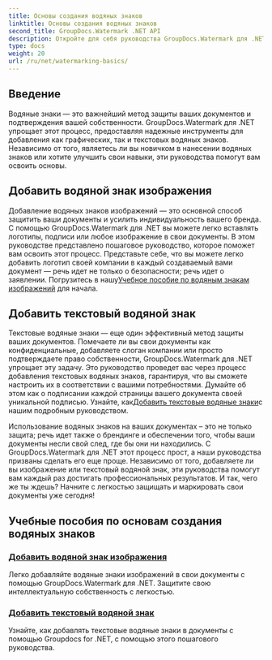 ```yaml
---
title: Основы создания водяных знаков
linktitle: Основы создания водяных знаков
second_title: GroupDocs.Watermark .NET API
description: Откройте для себя руководства GroupDocs.Watermark для .NET, позволяющие легко добавлять изображения и текстовые водяные знаки. Защитите свои документы с помощью этих простых в использовании руководств.
type: docs
weight: 20
url: /ru/net/watermarking-basics/
---
```

## Введение
Водяные знаки — это важнейший метод защиты ваших документов и подтверждения вашей собственности. GroupDocs.Watermark для .NET упрощает этот процесс, предоставляя надежные инструменты для добавления как графических, так и текстовых водяных знаков. Независимо от того, являетесь ли вы новичком в нанесении водяных знаков или хотите улучшить свои навыки, эти руководства помогут вам освоить основы.

## Добавить водяной знак изображения

Добавление водяных знаков изображений — это основной способ защитить ваши документы и усилить индивидуальность вашего бренда. С помощью GroupDocs.Watermark для .NET вы можете легко вставлять логотипы, подписи или любое изображение в свои документы. В этом руководстве представлено пошаговое руководство, которое поможет вам освоить этот процесс. Представьте себе, что вы можете легко добавить логотип своей компании в каждый создаваемый вами документ — речь идет не только о безопасности; речь идет о заявлении. Погрузитесь в нашу[Учебное пособие по водяным знакам изображений](./add-image-watermark/) для начала.

## Добавить текстовый водяной знак

 Текстовые водяные знаки — еще один эффективный метод защиты ваших документов. Помечаете ли вы свои документы как конфиденциальные, добавляете слоган компании или просто подтверждаете право собственности, GroupDocs.Watermark для .NET упрощает эту задачу. Это руководство проведет вас через процесс добавления текстовых водяных знаков, гарантируя, что вы сможете настроить их в соответствии с вашими потребностями. Думайте об этом как о подписании каждой страницы вашего документа своей уникальной подписью. Узнайте, как[Добавить текстовые водяные знаки](./add-text-watermark/)с нашим подробным руководством.

Использование водяных знаков на ваших документах – это не только защита; речь идет также о брендинге и обеспечении того, чтобы ваши документы несли свой след, где бы они ни находились. С GroupDocs.Watermark для .NET этот процесс прост, а наши руководства призваны сделать его еще проще. Независимо от того, добавляете ли вы изображение или текстовый водяной знак, эти руководства помогут вам каждый раз достигать профессиональных результатов. И так, чего же ты ждешь? Начните с легкостью защищать и маркировать свои документы уже сегодня!

## Учебные пособия по основам создания водяных знаков
### [Добавить водяной знак изображения](./add-image-watermark/)
Легко добавляйте водяные знаки изображений в свои документы с помощью GroupDocs.Watermark для .NET. Защитите свою интеллектуальную собственность с легкостью.
### [Добавить текстовый водяной знак](./add-text-watermark/)
Узнайте, как добавлять текстовые водяные знаки в документы с помощью Groupdocs for .NET, с помощью этого пошагового руководства.